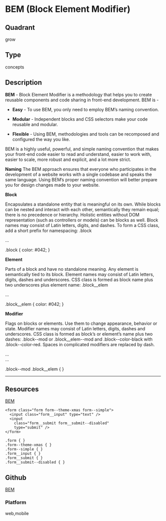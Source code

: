 # BEM (Block Element Modifier)

## Quadrant
grow

## Type
concepts

## Description
**BEM** - Block Element Modifier is a methodology that helps you to create reusable components and code sharing in front-end development.
BEM is -

* **Easy** - To use BEM, you only need to employ BEM’s naming convention.

* **Modular** - Independent blocks and CSS selectors make your code reusable and modular.

* **Flexible** - Using BEM, methodologies and tools can be recomposed and configured the way you like.

BEM is a highly useful, powerful, and simple naming convention that makes your front-end code easier to read and understand, easier to work with, easier to scale, more robust and explicit, and a lot more strict.

**Naming**
The BEM approach ensures that everyone who participates in the development of a website works with a single codebase and speaks the same language. Using BEM’s proper naming convention will better prepare you for design changes made to your website.

**Block**

Encapsulates a standalone entity that is meaningful on its own. While blocks can be nested and interact with each other, semantically they remain equal; there is no precedence or hierarchy. Holistic entities without DOM representation (such as controllers or models) can be blocks as well. Block names may consist of Latin letters, digits, and dashes. To form a CSS class, add a short prefix for namespacing: .block

<div class="block">...</div>

.block { color: #042; }

**Element**

Parts of a block and have no standalone meaning. Any element is semantically tied to its block. Element names may consist of Latin letters, digits, dashes and underscores. CSS class is formed as block name plus two underscores plus element name: .block__elem

<div class="block">
	  ...
	  <span class="block__elem"></span>
</div>

.block__elem { color: #042; }

**Modifier**

Flags on blocks or elements. Use them to change appearance, behavior or state. Modifier names may consist of Latin letters, digits, dashes and underscores. CSS class is formed as block’s or element’s name plus two dashes: .block--mod or .block__elem--mod and .block--color-black with .block--color-red. Spaces in complicated modifiers are replaced by dash.

<div class="block block--mod">...</div>
	<div class="block block--size-big
		block--shadow-yes">...</div>

.block--mod .block__elem { }

****
## Resources
[BEM](http://getbem.com/)

```
<form class="form form--theme-xmas form--simple">
  <input class="form__input" type="text" />
  <input
    class="form__submit form__submit--disabled"
    type="submit" />
</form>

.form { }
.form--theme-xmas { }
.form--simple { }
.form__input { }
.form__submit { }
.form__submit--disabled { }
```

## Github
[BEM](https://github.com/getbem/getbem.com/)

### Platform
web,mobile